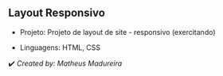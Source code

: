 <h2>Layout Responsivo</h2>

* Projeto: Projeto de layout de site - responsivo (exercitando)

* Linguagens: HTML, CSS

✔️ _Created by: Matheus Madureira_
